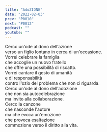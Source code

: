 ```yaml
---
title: "AdoZIONE"
date: "2022-02-03"
prev: "P0010"
next: "P0012"
podcast: ""
youtube: ""
---
```


Cerco un'ode al dono dell'azione  
verso un figlio lontano in cerca di un'occasione.  
Vorrei celebrare la famiglia  
che accoglie un nuovo fratello  
che offre una possibilità di riscatto.  
Vorrei cantare il gesto di umanità  
e di responsabilità  
contro l'ozio del problema che non ci riguarda.  
Cerco un'ode al dono dell'adozione  
che non sia autocelebrazione  
ma invito alla collaborazione.  
Cerco la canzone  
che nasconde l'autore  
ma che evoca un'emozione  
che provoca esaltazione  
commozione verso il diritto alla vita.
